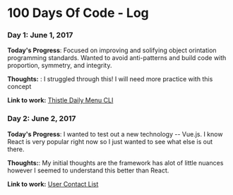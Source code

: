 # 100 Days Of Code - Log

### Day 1: June 1, 2017 

**Today's Progress**: Focused on improving and solifying object orintation programming standards. Wanted to avoid anti-patterns and build code with proportion, symmetry, and integrity.

**Thoughts:** : I struggled through this! I will need more practice with this concept

**Link to work:** [Thistle Daily Menu CLI]("https://github.com/gURLmeetsCode/Day-01-100-Thistle_CLI_App.git")

### Day 2: June 2, 2017 

**Today's Progress**: I wanted to test out a new technology -- Vue.js. I know React is very popular right now so I just wanted to see what else is out there.

**Thoughts:**: My initial thoughts are the framework has alot of little nuances however I seemed to understand this better than React. 

**Link to work:** [User Contact List]("https://github.com/gURLmeetsCode/Day-02-100-vuejs_spa.git")

